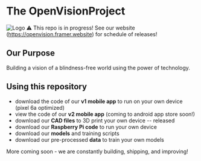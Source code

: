 # The OpenVisionProject
![Logo](https://github.com/rkdune/openvisionproject/assets/96749303/b8982dc4-a4ad-455a-84b8-d3a44ed01b02)
⚠️ This repo is in progress! See our website (https://openvision.framer.website) for schedule of releases!

## Our Purpose
Building a vision of a blindness-free world using the power of technology.

## Using this repository
* download the code of our **v1 mobile app** to run on your own device (pixel 6a optimized)
* view the code of our **v2 mobile app** (coming to android app store soon!)
* download our **CAD files** to 3D print your own device -- released
* download our **Raspberry Pi code** to run your own device
* download our **models** and training scripts
* download our pre-processed **data** to train your own models

More coming soon - we are constantly building, shipping, and improving!


